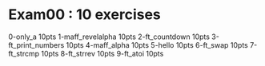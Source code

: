 # Exam00 : 10 exercises
0-only_a		10pts
1-maff_revelalpha	10pts
2-ft_countdown		10pts
3-ft_print_numbers	10pts
4-maff_alpha		10pts
5-hello			10pts
6-ft_swap		10pts
7-ft_strcmp		10pts
8-ft_strrev		10pts
9-ft_atoi		10pts
